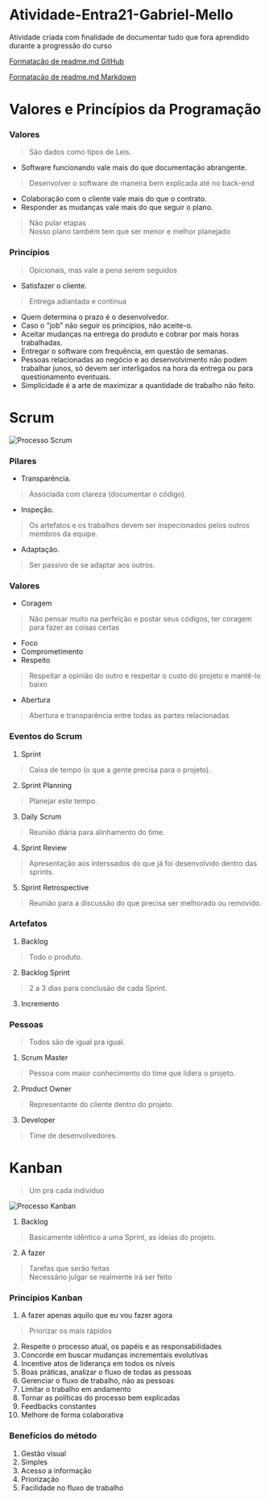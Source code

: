 # Atividade-Entra21-Gabriel-Mello
Atividade criada com finalidade de documentar tudo que fora aprendido durante a progressão do curso

[Formatação de readme.md GitHub](https://docs.github.com/pt/get-started/writing-on-github/getting-started-with-writing-and-formatting-on-github/basic-writing-and-formatting-syntax)

[Formatação de readme.md Markdown](https://docs.pipz.com/central-de-ajuda/learning-center/guia-basico-de-markdown#open)

# Valores e Princípios da Programação

### Valores
> São dados como tipos de Leis.

* Software funcionando vale mais do que documentação abrangente.
> Desenvolver o software de maneira bem explicada até no back-end
* Colaboração com o cliente vale mais do que o contrato.
* Responder as mudanças vale mais do que seguir o plano.
> Não pular etapas<br />
> Nosso plano também tem que ser menor e melhor planejado

### Princípios
> Opicionais, mas vale a pena serem seguidos

* Satisfazer o cliente.
> Entrega adiantada e continua
* Quem determina o prazo é o desenvolvedor.
* Caso o "job" não seguir os princípios, não aceite-o.
* Aceitar mudanças na entrega do produto e cobrar por mais horas trabalhadas.
* Entregar o software com frequência, em questão de semanas.
* Pessoas relacionadas ao negócio e ao desenvolvimento não podem trabalhar junos, só devem ser interligados na hora da entrega ou para questionamento eventuais.
* Simplicidade é a arte de maximizar a quantidade de trabalho não feito.

# Scrum

![Processo Scrum](https://i2.wp.com/mindmaster.com.br/wp-content/uploads/2014/06/Scrum-Process1.png?fit=640%2C329)

### Pilares

* Transparência.
> Associada com clareza (documentar o código).
* Inspeção.
> Os artefatos e os trabalhos devem ser inspecionados pelos outros membros da equipe.
* Adaptação.
> Ser passivo de se adaptar aos outros.

### Valores

* Coragem
> Não pensar muito na perfeição e postar seus códigos, ter coragem para fazer as coisas certas
* Foco
* Comprometimento
* Respeito
> Respeitar a opinião do outro e respeitar o custo do projeto e mantê-lo baixo
* Abertura
> Abertura e transparência entre todas as partes relacionadas

### Eventos do Scrum

1. Sprint
> Caixa de tempo (o que a gente precisa para o projeto).
2. Sprint Planning
> Planejar este tempo.
3. Daily Scrum
> Reunião diária para alinhamento do time.
4. Sprint Review
> Apresentação aos interssados do que já foi desenvolvido dentro das sprints.
5. Sprint Retrospective
> Reunião para a discussão do que precisa ser melhorado ou removido.

### Artefatos

1. Backlog
> Todo o produto.
2. Backlog Sprint
> 2 a 3 dias para conclusão de cada Sprint.
3. Incremento

### Pessoas
> Todos são de igual pra igual.

1. Scrum Master
> Pessoa com maior conhecimento do time que lidera o projeto.
2. Product Owner
> Representante do cliente dentro do projeto.
3. Developer
> Time de desenvolvedores.

# Kanban
> Um pra cada indivíduo

![Processo Kanban](https://artia.com/wp-content/uploads/2019/01/2-kanban-fazer-fazendo-feito.png)

1. Backlog
> Basicamente idêntico a uma Sprint, as ideias do projeto.
2. A fazer
> Tarefas que serão feitas<br />
> Necessário julgar se realmente irá ser feito

### Princípios Kanban

1. A fazer apenas aquilo que eu vou fazer agora
> Priorizar os mais rápidos
2. Respeite o processo atual, os papéis e as responsabilidades
3. Concorde em buscar mudanças incrementais evolutivas
4. Incentive atos de liderança em todos os níveis
5. Boas práticas, analizar o fluxo de todas as pessoas
6. Gerenciar o fluxo de trabalho, não as pessoas
7. Limitar o trabalho em andamento
8. Tornar as políticas do processo bem explicadas
9. Feedbacks constantes
10. Melhore de forma colaborativa

### Benefícios do método

1. Gestão visual
2. Simples
3. Acesso a informação
4. Priorização
5. Facilidade no fluxo de trabalho